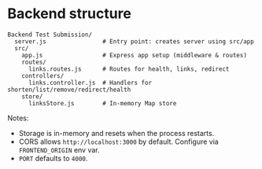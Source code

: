 # Backend structure

```
Backend Test Submission/
  server.js                # Entry point: creates server using src/app
  src/
    app.js                 # Express app setup (middleware & routes)
    routes/
      links.routes.js      # Routes for health, links, redirect
    controllers/
      links.controller.js  # Handlers for shorten/list/remove/redirect/health
    store/
      linksStore.js        # In-memory Map store
```

Notes:
- Storage is in-memory and resets when the process restarts.
- CORS allows `http://localhost:3000` by default. Configure via `FRONTEND_ORIGIN` env var.
- `PORT` defaults to `4000`.

